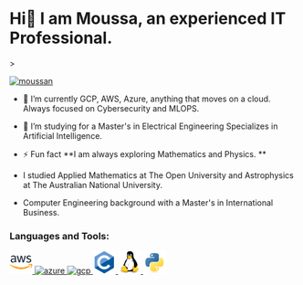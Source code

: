 <h1 align="left">Hi👋 I am Moussa, an experienced IT Professional.</h1>>

<p align="left"> <a href="https://github.com/ryo-ma/github-profile-trophy"><img src="https://github-profile-trophy.vercel.app/?username=moussan" alt="moussan" /></a> </p>

- 🔭 I’m currently GCP, AWS, Azure, anything that moves on a cloud. Always focused on Cybersecurity and MLOPS.
- 👯 I’m studying for a Master's in Electrical Engineering Specializes in Artificial Intelligence.

- ⚡ Fun fact **I am always exploring Mathematics and Physics. **
- I studied Applied Mathematics at The Open University and Astrophysics at The Australian National University.
- Computer Engineering background with a Master's in International Business.

<h3 align="left">Languages and Tools:</h3>
<p align="left"> <a href="https://aws.amazon.com" target="_blank" rel="noreferrer"> <img src="https://raw.githubusercontent.com/devicons/devicon/master/icons/amazonwebservices/amazonwebservices-original-wordmark.svg" alt="aws" width="40" height="40"/> </a> <a href="https://azure.microsoft.com/en-in/" target="_blank" rel="noreferrer"> <img src="https://www.vectorlogo.zone/logos/microsoft_azure/microsoft_azure-icon.svg" alt="azure" width="40" height="40"/> </a> <a href="https://cloud.google.com" target="_blank" rel="noreferrer"> <img src="https://www.vectorlogo.zone/logos/google_cloud/google_cloud-icon.svg" alt="gcp" width="40" height="40"/> </a> <a href="https://www.cprogramming.com/" target="_blank" rel="noreferrer"> <img src="https://raw.githubusercontent.com/devicons/devicon/master/icons/c/c-original.svg" alt="c" width="40" height="40"/> </a> <a href="https://www.linux.org/" target="_blank" rel="noreferrer"> <img src="https://raw.githubusercontent.com/devicons/devicon/master/icons/linux/linux-original.svg" alt="linux" width="40" height="40"/> </a> <a href="https://www.python.org" target="_blank" rel="noreferrer"> <img src="https://raw.githubusercontent.com/devicons/devicon/master/icons/python/python-original.svg" alt="python" width="40" height="40"/> </a> </p>
